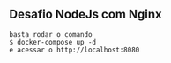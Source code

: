 ## Desafio NodeJs com Nginx

```
basta rodar o comando
$ docker-compose up -d
e acessar o http://localhost:8080

```
